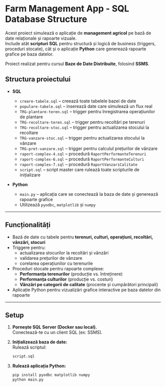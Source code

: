 # Farm Management App - SQL Database Structure

Acest proiect simulează o aplicație de **management agricol** pe bază de date relaționale și rapoarte vizuale.  
Include atât **scripturi SQL** pentru structură și logică de business (triggers, proceduri stocate), cât și o aplicație **Python** care generează rapoarte grafice pe baza datelor.

Proiect realizat pentru cursul **Baze de Date Distribuite**, folosind **SSMS**.

## Structura proiectului

- **SQL**
  - `creare-tabele.sql` – creează toate tabelele bazei de date
  - `populare-tabele.sql` – inserează date care simulează un flux real
  - `TRG-plantare-teren.sql` – trigger pentru înregistrarea operațiunilor de plantare
  - `TRG-recoltare-teren.sql` – trigger pentru recoltări pe terenuri
  - `TRG-recoltare-stoc.sql` – trigger pentru actualizarea stocului la recoltare
  - `TRG-vanzare-stoc.sql` – trigger pentru actualizarea stocului la vânzare
  - `TRG-pret-vanzare.sql` – trigger pentru calculul prețurilor de vânzare
  - `raport-complex-4.sql` – procedură `RaportPerformanteTerenuri`
  - `raport-complex-6.sql` – procedură `RaportPerformanteCulturi`
  - `raport-complex-7.sql` – procedură `RaportVanzariCalitate`
  - `script.sql` – script master care rulează toate scripturile de inițializare

- **Python**
  - `main.py` – aplicația care se conectează la baza de date și generează rapoarte grafice
  - Utilizează `pyodbc`, `matplotlib` și `numpy`

---

## Funcționalități

- Bază de date cu tabele pentru **terenuri, culturi, operațiuni, recoltări, vânzări, stocuri**  
- Triggere pentru:
  - actualizarea stocurilor la recoltări și vânzări
  - validarea prețurilor de vânzare
  - corelarea operațiunilor cu terenurile
- Proceduri stocate pentru rapoarte complexe:
  - **Performanța terenurilor** (producție vs. întreținere)
  - **Performanța culturilor** (producție vs. costuri)
  - **Vânzări pe categorii de calitate** (procente și cumpărători principali)
- Aplicație Python pentru vizualizări grafice interactive pe baza datelor din rapoarte

---

## Setup

1. **Pornește SQL Server (Docker sau local).**  
   Conectează-te cu un client SQL (ex: SSMS).  

2. **Inițializează baza de date:**  
   Rulează scriptul:
   ```sql
   script.sql
   
3. **Rulează aplicația Python:**
   ```bash
   pip install pyodbc matplotlib numpy
   python main.py


